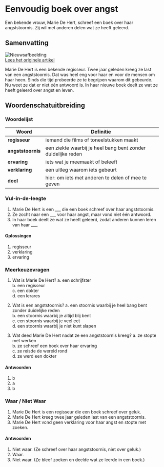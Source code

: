 # Eenvoudig boek over angst

Een bekende vrouw, Marie De Hert, schreef een boek over haar angststoornis. Zij wil met anderen delen wat ze heeft geleerd.

## Samenvatting

![Nieuwsafbeelding](https://prod-img.standaard.be/public/nieuws/e397pf-mariedehert028.jpg/alternates/BASE_SIXTEEN_NINE/MarieDeHert028.jpg)   
[Lees het originele artikel](https://www.standaard.be/binnenland/regisseur-marie-de-hert-schreef-een-boek-over-haar-angststoornis-we-zijn-allemaal-op-zoek-naar-iets-om-ons-aan-vast-te-houden/97109266.html)

Marie De Hert is een bekende regisseur. Twee jaar geleden kreeg ze last van een angststoornis. Dat was heel eng voor haar en voor de mensen om haar heen. Sinds die tijd probeerde ze te begrijpen waarom dit gebeurde. Nu weet ze dat er niet één antwoord is. In haar nieuwe boek deelt ze wat ze heeft geleerd over angst en leven.

## Woordenschatuitbreiding

### Woordelijst

| Woord | Definitie |
|-------|-----------|
| **regisseur** | iemand die films of toneelstukken maakt |
| **angststoornis** | een ziekte waarbij je heel bang bent zonder duidelijke reden |
| **ervaring** | iets wat je meemaakt of beleeft |
| **verklaring** | een uitleg waarom iets gebeurt |
| **deel**| hier: om iets met anderen te delen of mee te geven |

### Vul-in-de-leegte
1. Marie De Hert is een ___ die een boek schreef over haar angststoornis.
2. Ze zocht naar een ___ voor haar angst, maar vond niet één antwoord.
3. In haar boek deelt ze wat ze heeft geleerd, zodat anderen kunnen leren van haar ___.

#### Oplossingen
1. regisseur
2. verklaring
3. ervaring

### Meerkeuzevragen
1. Wat is Marie De Hert?
   a. een schrijfster  
   b. een regisseur  
   c. een dokter  
   d. een lerares  

2. Wat is een angststoornis?
   a. een stoornis waarbij je heel bang bent zonder duidelijke reden  
   b. een stoornis waarbij je altijd blij bent  
   c. een stoornis waarbij je veel eet  
   d. een stoornis waarbij je niet kunt slapen  

3. Wat deed Marie De Hert nadat ze een angststoornis kreeg?
   a. ze stopte met werken  
   b. ze schreef een boek over haar ervaring  
   c. ze reisde de wereld rond  
   d. ze werd een dokter  

#### Antwoorden
1. b
2. a
3. b

### Waar / Niet Waar
1. Marie De Hert is een regisseur die een boek schreef over geluk.  
2. Marie De Hert kreeg twee jaar geleden last van een angststoornis.  
3. Marie De Hert vond geen verklaring voor haar angst en stopte met zoeken.  

#### Antwoorden
1. Niet waar. (Ze schreef over haar angststoornis, niet over geluk.)  
2. Waar.  
3. Niet waar. (Ze bleef zoeken en deelde wat ze leerde in een boek.)